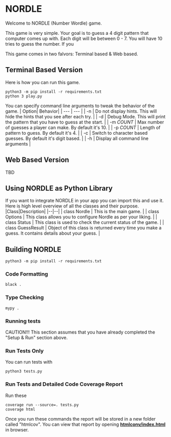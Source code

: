 
# NORDLE
Welcome to NORDLE (Number Wordle) game.

This game is very simple. Your goal is to guess a 4 digit pattern that computer comes up with. Each digit will be between 0 - 7. You will have 10 tries to guess the number. If you

This game comes in two falvors: Terminal based & Web based.

## Terminal Based Version
Here is how you can run this game.
```
python3 -m pip install -r requirements.txt
python 3 play.py
```

You can specify command line arguments to tweak the behavior of the game.
| Option| Behavior|
| --- | --- |
| -n | Do not display hints. This will hide the hints that you see after each try. |
| -d | Debug Mode. This will print the pattern that you have to guess at the start. |
| -m *COUNT* | Max number of guesses a player can make. By default it's 10. |
| -p *COUNT* | Length of pattern to guess. By default it's 4. |
| -c | Switch to character based guesses. By default it's digit based. |
| -h | Display all command line arguments |

## Web Based Version
TBD

## Using NORDLE as Python Library
If you want to integrate NORDLE in your app you can import this and use it. Here is high level overview of all the classes and their purpose.
|Class|Description|
|--|--|
| class Nordle | This is the main game. |
| class Options | This class allows you to configure Nordle as per your liking. |
| class Status | This class is used to check the current status of the game. |
| class GuessResult | Object of this class is returned every time you make a guess. It contains details about your guess. |


## Building NORDLE
```
python3 -m pip install -r requirements.txt
```

### Code Formatting
```
black .
```

### Type Checking
```
mypy .
```

### Running tests
CAUTION!!! This section assumes that you have already completed the "Setup & Run" section above.
### Run Tests Only
You can run tests with
```
python3 tests.py
```
### Run Tests and Detailed Code Coverage Report
Run these
```
coverage run --source=. tests.py
coverage html
```
Once you run these commands the report will be stored in a new folder called "htmlcov". You can view that report by opening **[htmlconv/index.html](htmlconv/index.html)** in browser.
